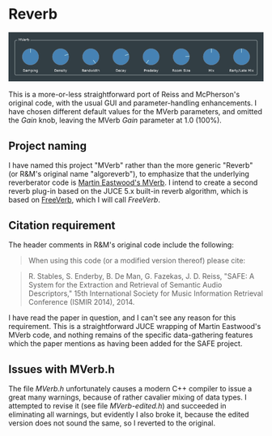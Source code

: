 # Reverb
![](MVerb.png)

This is a more-or-less straightforward port of Reiss and McPherson's original code, with the usual GUI and parameter-handling enhancements. I have chosen different default values for the MVerb parameters, and omitted the *Gain* knob, leaving the MVerb *Gain* parameter at 1.0 (100%).

## Project naming
I have named this project "MVerb" rather than the more generic "Reverb" (or R&M's original name "algoreverb"), to emphasize that the underlying reverberator code is [Martin Eastwood's MVerb](https://github.com/martineastwood/mverb). I intend to create a second reverb plug-in based on the JUCE 5.x built-in reverb algorithm, which is based on [FreeVerb](https://ccrma.stanford.edu/~jos/pasp/Freeverb.html), which I will call *FreeVerb*.

## Citation requirement

The header comments in R&M's original code include the following:
>   When using this code (or a modified version thereof) please cite:

>  R. Stables, S. Enderby, B. De Man, G. Fazekas, J. D. Reiss, "SAFE:
  A System for the Extraction and Retrieval of Semantic Audio
  Descriptors," 15th International Society for Music Information
  Retrieval Conference (ISMIR 2014), 2014.

I have read the paper in question, and I can't see any reason for this requirement. This is a straightforward JUCE wrapping of Martin Eastwood's MVerb code, and nothing remains of the specific data-gathering features which the paper mentions as having been added for the SAFE project.

## Issues with MVerb.h
The file *MVerb.h* unfortunately causes a modern C++ compiler to issue a great many warnings, because of rather cavalier mixing of data types. I attempted to revise it (see file *MVerb-edited.h*) and succeeded in eliminating all warnings, but evidently I also broke it, because the edited version does not sound the same, so I reverted to the original.
